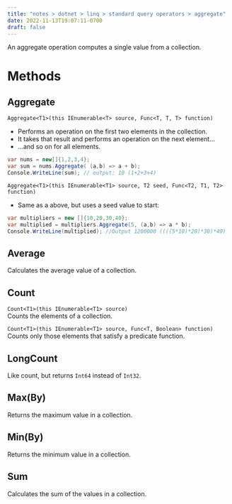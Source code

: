 ```yaml
---
title: "notes > dotnet > linq > standard query operators > aggregate"
date: 2022-11-13T19:07:11-0700
draft: false
---
```

An aggregate operation computes a single value from a collection.

# Methods
## Aggregate
`Aggregate<T1>(this IEnumerable<T> source, Func<T, T, T> function)`
- Performs an operation on the first two elements in the collection.
- It takes that result and performs an operation on the next element…
- …and so on for all elements.

```cs
var nums = new[]{1,2,3,4};
var sum = nums.Aggregate( (a,b) => a + b);
Console.WriteLine(sum); // output: 10 (1+2+3+4)
```

`Aggregate<T1>(this IEnumerable<T1> source, T2 seed, Func<T2, T1, T2> function)`
- Same as a above, but uses a seed value to start:

```cs
var multipliers = new []{10,20,30,40};
var multiplied = multipliers.Aggregate(5, (a,b) => a * b);
Console.WriteLine(multiplied); //Output 1200000 ((((5*10)*20)*30)*40)
```

## Average
Calculates the average value of a collection.

## Count
`Count<T1>(this IEnumerable<T1> source)`  
Counts the elements of a collection.

`Count<T1>(this IEnumerable<T1> source, Func<T, Boolean> function)`  
Counts only those elements that satisfy a predicate function.

## LongCount
Like count, but returns `Int64` instead of `Int32`.

## Max(By)
Returns the maximum value in a collection.

## Min(By)
Returns the minimum value in a collection.

## Sum
Calculates the sum of the values in a collection.